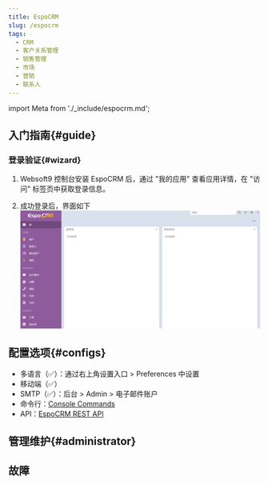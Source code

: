 ```yaml
---
title: EspoCRM
slug: /espocrm
tags:
  - CRM
  - 客户关系管理
  - 销售管理
  - 市场
  - 营销
  - 联系人
---
```


import Meta from './_include/espocrm.md';

<Meta name="meta" />

## 入门指南{#guide}

### 登录验证{#wizard}

1. Websoft9 控制台安装 EspoCRM 后，通过 "我的应用" 查看应用详情，在 "访问" 标签页中获取登录信息。  

2. 成功登录后，界面如下
   ![](./assets/espocrm-backend-websoft9.png)


## 配置选项{#configs}

- 多语言（✅）：通过右上角设置入口 > Preferences 中设置
- 移动端（✅）
- SMTP（✅）：后台 > Admin > 电子邮件账户
- 命令行：[Console Commands](https://docs.espocrm.com/administration/commands/)
- API：[EspoCRM REST API](https://docs.espocrm.com/development/api/)

## 管理维护{#administrator}

## 故障